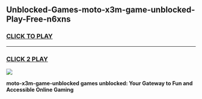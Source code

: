 
## Unblocked-Games-moto-x3m-game-unblocked-Play-Free-n6xns
<h3>
<a href="https://premium76.site?title=moto-x3m-game-unblocked&ref=10A">CLICK TO PLAY</a></h3>
<hr>

<h3>
<a href="https://premium76.site?title=moto-x3m-game-unblocked&ref=10A">CLICK 2 PLAY</a>
  
</h3>

<a href="https://premium76.site?title=moto-x3m-game-unblocked&ref=10A"><img src="https://clearcache.store/games.png"></a>


**moto-x3m-game-unblocked games unblocked: Your Gateway to Fun and Accessible Online Gaming**
